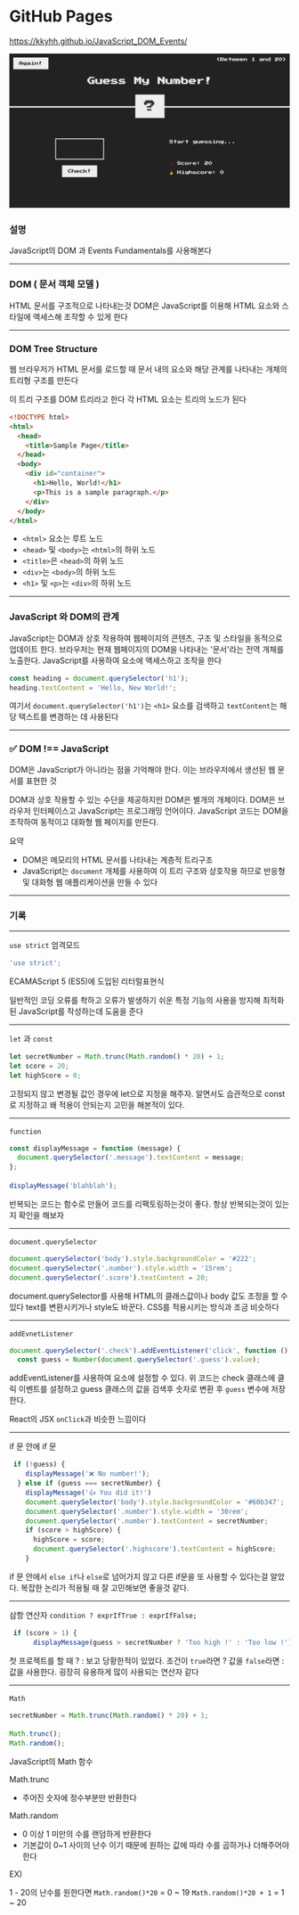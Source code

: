 # GitHub Pages

https://kkyhh.github.io/JavaScript_DOM_Events/

<img src="./guessMyNumber.png">

### 설명

JavaScript의 DOM 과 Events Fundamentals를 사용해본다

---

### DOM ( 문서 객체 모델 )

HTML 문서를 구조적으로 나타내는것
DOM은 JavaScript를 이용해 HTML 요소와 스타일에 액세스해 조작할 수 있게 한다

---

### DOM Tree Structure

웹 브라우저가 HTML 문서를 로드할 때 문서 내의 요소와 해당 관계를 나타내는 개체의 트리형 구조를 만든다

이 트리 구조를 DOM 트리라고 한다
각 HTML 요소는 트리의 노드가 된다

```html
<!DOCTYPE html>
<html>
  <head>
    <title>Sample Page</title>
  </head>
  <body>
    <div id="container">
      <h1>Hello, World!</h1>
      <p>This is a sample paragraph.</p>
    </div>
  </body>
</html>
```

- `<html>` 요소는 루트 노드
- `<head>` 및 `<body>`는 `<html>`의 하위 노드
- `<title>`은 `<head>`의 하위 노드
- `<div>`는 `<body>`의 하위 노드
- `<h1>` 및 `<p>`는 `<div>`의 하위 노드

---

### JavaScript 와 DOM의 관계

JavaScript는 DOM과 상호 작용하여 웹페이지의 콘텐츠, 구조 및 스타일을 동적으로 업데이트 한다. 브라우저는 현재 웹페이지의 DOM을 나타내는 '문서'라는 전역 개체를 노출한다. JavaScript를 사용하여 요소에 액세스하고 조작을 한다

```javascript
const heading = document.querySelector('h1');
heading.textContent = 'Hello, New World!';
```

여기서 `document.querySelector('h1')`는 `<h1>` 요소를 검색하고 `textContent`는 해당 텍스트를 변경하는 데 사용된다

---

### ✅ DOM !== JavaScript

DOM은 JavaScript가 아니라는 점을 기억해야 한다. 이는 브라우저에서 생선된 웹 문서를 표현한 것

DOM과 상호 작용할 수 있는 수단을 제공하지만 DOM은 별개의 개체이다.
DOM은 브라우저 인터페이스고 JavaScript는 프로그래밍 언어이다.
JavaScript 코드는 DOM을 조작하여 동적이고 대화형 웹 페이지를 만든다.

요약

- DOM은 메모리의 HTML 문서를 나타내는 계층적 트리구조
- JavaScript는 `document` 개체를 사용하여 이 트리 구조와 상호작용 하므로 반응형 및 대화형 웹 애플리케이션을 만들 수 있다

---

### 기록

---

`use strict` 엄격모드

```javascript
'use strict';
```

ECAMAScript 5 (ES5)에 도입된 리터럴표현식

일반적인 코딩 오류를 촥하고 오류가 발생하기 쉬운 특정 기능의 사용을 방지해 최적화된 JavaScript를 작성하는데 도움을 준다

---

`let` 과 `const`

```javascript
let secretNumber = Math.trunc(Math.random() * 20) + 1;
let score = 20;
let highScore = 0;
```

고정되지 않고 변경될 값인 경우에 let으로 지정을 해주자.
알면서도 습관적으로 const로 지정하고 왜 적용이 안되는지 고민을 해본적이 있다.

---

`function`

```javascript
const displayMessage = function (message) {
  document.querySelector('.message').textContent = message;
};

displayMessage('blahblah');
```

반복되는 코드는 함수로 만들어 코드를 리팩토링하는것이 좋다.
항상 반복되는것이 있는지 확인을 해보자

---

`document.querySelector`

```javascript
document.querySelector('body').style.backgroundColor = '#222';
document.querySelector('.number').style.width = '15rem';
document.querySelector('.score').textContent = 20;
```

document.querySelector를 사용해 HTML의 클래스값이나 body 값도 조정을 할 수 있다 text를 변환시키거나 style도 바꾼다. CSS를 적용시키는 방식과 조금 비슷하다

---

`addEvnetListener`

```javascript
document.querySelector('.check').addEventListener('click', function () {
  const guess = Number(document.querySelector('.guess').value);
```

addEventListener를 사용하여 요소에 설정할 수 있다. 위 코드는 check 클래스에 클릭 이벤트를 설정하고 guess 클래스의 값을 검색후 숫자로 변환 후 `guess` 변수에 저장한다.

React의 JSX `onClick`과 비슷한 느낌이다

---

if 문 안에 if 문

```javascript
 if (!guess) {
    displayMessage('❌ No number!');
  } else if (guess === secretNumber) {
    displayMessage('👍 You did it!')
    document.querySelector('body').style.backgroundColor = '#60b347';
    document.querySelector('.number').style.width = '30rem';
    document.querySelector('.number').textContent = secretNumber;
    if (score > highScore) {
      highScore = score;
      document.querySelector('.highscore').textContent = highScore;
    }
```

if 문 안에서 `else if`나 `else`로 넘어가지 않고 다른 if문을 또 사용할 수 있다는걸 알았다. 복잡한 논리가 적용될 때 잘 고민해보면 좋을것 같다.

---

삼항 연산자 `condition ? exprIfTrue : exprIfFalse;
`

```javascript
 if (score > 1) {
      displayMessage(guess > secretNumber ? 'Too high !' : 'Too low !')
```

첫 프로젝트를 할 때 ? : 보고 당황한적이 있었다. 조건이 `true`라면 ? 값을 `false`라면 : 값을 사용한다. 굉장히 유용하게 많이 사용되는 연산자 같다

---

`Math`

```javascript
secretNumber = Math.trunc(Math.random() * 20) + 1;

Math.trunc();
Math.random();
```

JavaScript의 Math 함수

Math.trunc

- 주어진 숫자에 정수부분만 반환한다

Math.random

- 0 이상 1 미만의 수를 랜덤하게 반환한다
- 기본값이 0~1 사이의 난수 이기 때문에 원하는 값에 따라 수를 곱하거나 더해주어야 한다

EX)

1 - 20의 난수를 원한다면
`Math.random()*20` = 0 ~ 19
`Math.random()*20 + 1` = 1 ~ 20
